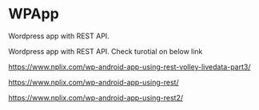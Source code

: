 # WPApp
Wordpress app with REST API.

Wordpress app with REST API. Check turotial on below link

https://www.nplix.com/wp-android-app-using-rest-volley-livedata-part3/

https://www.nplix.com/wp-android-app-using-rest/

https://www.nplix.com/wp-android-app-using-rest2/
